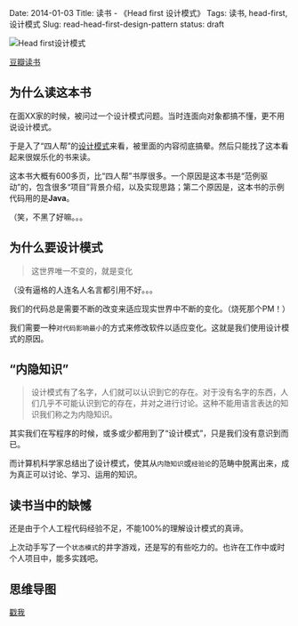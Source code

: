 Date: 2014-01-03
Title: 读书 - 《Head first 设计模式》
Tags: 读书, head-first, 设计模式
Slug: read-head-first-design-pattern
status: draft

![Head first设计模式][2]

[豆瓣读书][3]

## 为什么读这本书

在面XX家的时候，被问过一个设计模式问题。当时连面向对象都搞不懂，更不用说设计模式。

于是入了“四人帮”的[设计模式][1]来看，被里面的内容彻底搞晕。然后只能找了这本看起来很娱乐化的书来读。

这本书大概有600多页，比“四人帮”书厚很多。一个原因是这本书是“范例驱动”的，包含很多“项目”背景介绍，以及实现思路；第二个原因是，这本书的示例代码用的是**Java**。

（笑，不黑了好嘛。。。

## 为什么要设计模式

> 这世界唯一不变的，就是变化

（没有逼格的人连名人名言都引用不好。。。

我们的代码总是需要不断的改变来适应现实世界中不断的变化。（烧死那个PM！）

我们需要一种``对代码影响最小``的方式来修改软件以适应变化。这就是我们使用设计模式的原因。

## “内隐知识”

> 设计模式有了名字，人们就可以认识到它的存在。对于没有名字的东西，人们几乎不可能认识到它的存在，并对之进行讨论。这种不能用语言表达的知识我们称之为内隐知识。

其实我们在写程序的时候，或多或少都用到了“设计模式”，只是我们没有意识到而已。

而计算机科学家总结出了设计模式，使其从``内隐知识``或``经验论``的范畴中脱离出来，成为真正可以讨论、学习、运用的知识。

## 读书当中的缺憾

还是由于个人工程代码经验不足，不能100%的理解设计模式的真谛。

上次动手写了一个``状态模式``的井字游戏，还是写的有些吃力的。也许在工作中或时个人项目中，能多实践吧。

## 思维导图

[戳我][4]

[1]: http://book.douban.com/subject/1052241/
[2]: http://img5.douban.com/lpic/s2686916.jpg
[3]: http://book.douban.com/subject/2243615/
[4]: https://github.com/Wizmann/assets/raw/master/wizmann-tk-pic/blog-design-pattern-mindmap.png
